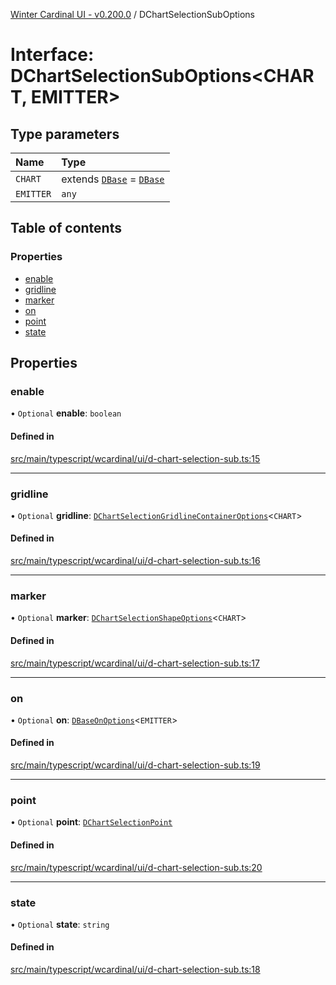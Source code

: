 [Winter Cardinal UI - v0.200.0](../index.md) / DChartSelectionSubOptions

# Interface: DChartSelectionSubOptions<CHART, EMITTER\>

## Type parameters

| Name | Type |
| :------ | :------ |
| `CHART` | extends [`DBase`](../classes/DBase.md) = [`DBase`](../classes/DBase.md) |
| `EMITTER` | `any` |

## Table of contents

### Properties

- [enable](DChartSelectionSubOptions.md#enable)
- [gridline](DChartSelectionSubOptions.md#gridline)
- [marker](DChartSelectionSubOptions.md#marker)
- [on](DChartSelectionSubOptions.md#on)
- [point](DChartSelectionSubOptions.md#point)
- [state](DChartSelectionSubOptions.md#state)

## Properties

### enable

• `Optional` **enable**: `boolean`

#### Defined in

[src/main/typescript/wcardinal/ui/d-chart-selection-sub.ts:15](https://github.com/winter-cardinal/winter-cardinal-ui/blob/v0.200.0/src/main/typescript/wcardinal/ui/d-chart-selection-sub.ts#L15)

___

### gridline

• `Optional` **gridline**: [`DChartSelectionGridlineContainerOptions`](DChartSelectionGridlineContainerOptions.md)<`CHART`\>

#### Defined in

[src/main/typescript/wcardinal/ui/d-chart-selection-sub.ts:16](https://github.com/winter-cardinal/winter-cardinal-ui/blob/v0.200.0/src/main/typescript/wcardinal/ui/d-chart-selection-sub.ts#L16)

___

### marker

• `Optional` **marker**: [`DChartSelectionShapeOptions`](DChartSelectionShapeOptions.md)<`CHART`\>

#### Defined in

[src/main/typescript/wcardinal/ui/d-chart-selection-sub.ts:17](https://github.com/winter-cardinal/winter-cardinal-ui/blob/v0.200.0/src/main/typescript/wcardinal/ui/d-chart-selection-sub.ts#L17)

___

### on

• `Optional` **on**: [`DBaseOnOptions`](DBaseOnOptions.md)<`EMITTER`\>

#### Defined in

[src/main/typescript/wcardinal/ui/d-chart-selection-sub.ts:19](https://github.com/winter-cardinal/winter-cardinal-ui/blob/v0.200.0/src/main/typescript/wcardinal/ui/d-chart-selection-sub.ts#L19)

___

### point

• `Optional` **point**: [`DChartSelectionPoint`](../index.md#dchartselectionpoint)

#### Defined in

[src/main/typescript/wcardinal/ui/d-chart-selection-sub.ts:20](https://github.com/winter-cardinal/winter-cardinal-ui/blob/v0.200.0/src/main/typescript/wcardinal/ui/d-chart-selection-sub.ts#L20)

___

### state

• `Optional` **state**: `string`

#### Defined in

[src/main/typescript/wcardinal/ui/d-chart-selection-sub.ts:18](https://github.com/winter-cardinal/winter-cardinal-ui/blob/v0.200.0/src/main/typescript/wcardinal/ui/d-chart-selection-sub.ts#L18)
